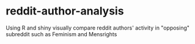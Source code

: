 # reddit-author-analysis
Using R and shiny visually compare reddit authors' activity in "opposing" subreddit such as Feminism and Mensrights
